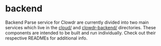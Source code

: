 # backend

Backend Parse service for Clowdr are currently divided into two main services which live in the [cloud/](./cloud) and [clowdr-backend/](./clowdr-backend) directories. These components are intended to be built and run individually. Check out their respective READMEs for additional info.

